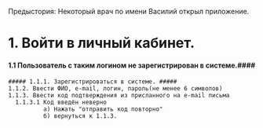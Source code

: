 

Предыстория: Некоторый врач по имени Василий открыл приложение.

# 1. Войти в личный кабинет.
   #### 1.1 Пользователь с таким логином не зарегистрирован в системе.####
    ##### 1.1.1. Зарегистрироваться в системе. #####
    1.1.2. Ввести ФИО, e-mail, логин, пароль(не менее 6 символов)
    1.1.3. Ввести код подтверждения из присланного на e-mail письма
      1.1.3.1 Код введён неверно
              а) Нажать "отправить код повторно"
              б) вернуться к 1.1.3.
